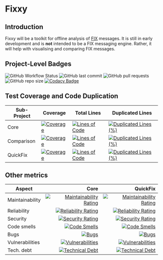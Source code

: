 # Fixxy

## Introduction

Fixxy will be a toolkit for offline analysis of [FIX](https://en.wikipedia.org/wiki/Financial_Information_eXchange)
messages. It is still in early development and is **not** intended to be a FIX messaging engine. Rather, it will help
with visualising and comparing FIX messages.

## Project-Level Badges

![GitHub Workflow Status](https://img.shields.io/github/actions/workflow/status/expotential-online/fixxy/build.yml) ![GitHub last commit](https://img.shields.io/github/last-commit/expotential-online/fixxy) ![GitHub pull requests](https://img.shields.io/github/issues-pr/expotential-online/fixxy) ![GitHub repo size](https://img.shields.io/github/repo-size/expotential-online/fixxy) [![Codacy Badge](https://app.codacy.com/project/badge/Grade/006eaf62215d448984dd6aa660630547)](https://www.codacy.com/gh/expotential-online/fixxy/dashboard?utm_source=github.com&amp;utm_medium=referral&amp;utm_content=expotential-online/fixxy&amp;utm_campaign=Badge_Grade)

## Test Coverage and Code Duplication

| Sub-Project | Coverage                                                                                                                                                                                                       | Total Lines                                                                                                                                                                                                      | Duplicated Lines                                                                                                                                                                                                                           |  
|-------------|----------------------------------------------------------------------------------------------------------------------------------------------------------------------------------------------------------------|------------------------------------------------------------------------------------------------------------------------------------------------------------------------------------------------------------------|--------------------------------------------------------------------------------------------------------------------------------------------------------------------------------------------------------------------------------------------|
| Core        | [![Coverage](https://sonarcloud.io/api/project_badges/measure?project=expotential-online%3Afixxy.core&metric=coverage)](https://sonarcloud.io/summary/new_code?id=expotential-online%3Afixxy.core)             | [![Lines of Code](https://sonarcloud.io/api/project_badges/measure?project=expotential-online%3Afixxy.core&metric=ncloc)](https://sonarcloud.io/summary/new_code?id=expotential-online%3Afixxy.core)             | [![Duplicated Lines (%)](https://sonarcloud.io/api/project_badges/measure?project=expotential-online%3Afixxy.core&metric=duplicated_lines_density)](https://sonarcloud.io/summary/new_code?id=expotential-online%3Afixxy.core)             | 
| Comparison  | [![Coverage](https://sonarcloud.io/api/project_badges/measure?project=expotential-online%3Afixxy.comparison&metric=coverage)](https://sonarcloud.io/summary/new_code?id=expotential-online%3Afixxy.comparison) | [![Lines of Code](https://sonarcloud.io/api/project_badges/measure?project=expotential-online%3Afixxy.comparison&metric=ncloc)](https://sonarcloud.io/summary/new_code?id=expotential-online%3Afixxy.comparison) | [![Duplicated Lines (%)](https://sonarcloud.io/api/project_badges/measure?project=expotential-online%3Afixxy.comparison&metric=duplicated_lines_density)](https://sonarcloud.io/summary/new_code?id=expotential-online%3Afixxy.comparison) |
| QuickFix    | [![Coverage](https://sonarcloud.io/api/project_badges/measure?project=expotential-online%3Afixxy.quickfix&metric=coverage)](https://sonarcloud.io/summary/new_code?id=expotential-online%3Afixxy.quickfix)     | [![Lines of Code](https://sonarcloud.io/api/project_badges/measure?project=expotential-online%3Afixxy.quickfix&metric=ncloc)](https://sonarcloud.io/summary/new_code?id=expotential-online%3Afixxy.quickfix)     | [![Duplicated Lines (%)](https://sonarcloud.io/api/project_badges/measure?project=expotential-online%3Afixxy.quickfix&metric=duplicated_lines_density)](https://sonarcloud.io/summary/new_code?id=expotential-online%3Afixxy.quickfix)     |

## Other metrics

| Aspect           |                                                                                                                                                                                                                           Core |                                                                                                                                                                                                                               QuickFix |
|------------------|-------------------------------------------------------------------------------------------------------------------------------------------------------------------------------------------------------------------------------:|---------------------------------------------------------------------------------------------------------------------------------------------------------------------------------------------------------------------------------------:|
| Maintainability  |           [![Maintainability Rating](https://sonarcloud.io/api/project_badges/measure?project=expotential-online%3Afixxy.core&metric=sqale_rating)](https://sonarcloud.io/summary/new_code?id=expotential-online%3Afixxy.core) |           [![Maintainability Rating](https://sonarcloud.io/api/project_badges/measure?project=expotential-online%3Afixxy.quickfix&metric=sqale_rating)](https://sonarcloud.io/summary/new_code?id=expotential-online%3Afixxy.quickfix) |
| Reliability      |         [![Reliability Rating](https://sonarcloud.io/api/project_badges/measure?project=expotential-online%3Afixxy.core&metric=reliability_rating)](https://sonarcloud.io/summary/new_code?id=expotential-online%3Afixxy.core) |         [![Reliability Rating](https://sonarcloud.io/api/project_badges/measure?project=expotential-online%3Afixxy.quickfix&metric=reliability_rating)](https://sonarcloud.io/summary/new_code?id=expotential-online%3Afixxy.quickfix) |
| Security         |               [![Security Rating](https://sonarcloud.io/api/project_badges/measure?project=expotential-online%3Afixxy.core&metric=security_rating)](https://sonarcloud.io/summary/new_code?id=expotential-online%3Afixxy.core) |               [![Security Rating](https://sonarcloud.io/api/project_badges/measure?project=expotential-online%3Afixxy.quickfix&metric=security_rating)](https://sonarcloud.io/summary/new_code?id=expotential-online%3Afixxy.quickfix) |
| Code smells      |                       [![Code Smells](https://sonarcloud.io/api/project_badges/measure?project=expotential-online%3Afixxy.core&metric=code_smells)](https://sonarcloud.io/summary/new_code?id=expotential-online%3Afixxy.core) |                       [![Code Smells](https://sonarcloud.io/api/project_badges/measure?project=expotential-online%3Afixxy.quickfix&metric=code_smells)](https://sonarcloud.io/summary/new_code?id=expotential-online%3Afixxy.quickfix) |
| Bugs             |                                     [![Bugs](https://sonarcloud.io/api/project_badges/measure?project=expotential-online%3Afixxy.core&metric=bugs)](https://sonarcloud.io/summary/new_code?id=expotential-online%3Afixxy.core) |                                     [![Bugs](https://sonarcloud.io/api/project_badges/measure?project=expotential-online%3Afixxy.quickfix&metric=bugs)](https://sonarcloud.io/summary/new_code?id=expotential-online%3Afixxy.quickfix) |
| Vulnerabilities  |               [![Vulnerabilities](https://sonarcloud.io/api/project_badges/measure?project=expotential-online%3Afixxy.core&metric=vulnerabilities)](https://sonarcloud.io/summary/new_code?id=expotential-online%3Afixxy.core) |               [![Vulnerabilities](https://sonarcloud.io/api/project_badges/measure?project=expotential-online%3Afixxy.quickfix&metric=vulnerabilities)](https://sonarcloud.io/summary/new_code?id=expotential-online%3Afixxy.quickfix) |
| Tech. debt       |                    [![Technical Debt](https://sonarcloud.io/api/project_badges/measure?project=expotential-online%3Afixxy.core&metric=sqale_index)](https://sonarcloud.io/summary/new_code?id=expotential-online%3Afixxy.core) |                    [![Technical Debt](https://sonarcloud.io/api/project_badges/measure?project=expotential-online%3Afixxy.quickfix&metric=sqale_index)](https://sonarcloud.io/summary/new_code?id=expotential-online%3Afixxy.quickfix) |